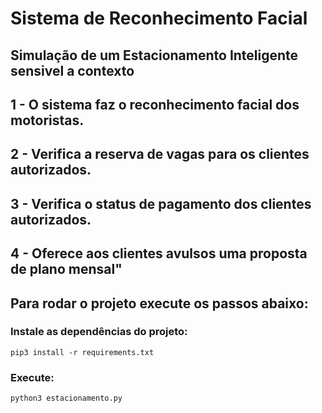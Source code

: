# Sistema de Reconhecimento Facial

## Simulação de um Estacionamento Inteligente sensivel a contexto 

## 1 - O sistema faz o reconhecimento facial dos motoristas.
## 2 - Verifica a reserva de vagas para os clientes autorizados.
## 3 - Verifica o status de pagamento dos clientes autorizados.
## 4 - Oferece aos clientes avulsos uma proposta de plano mensal"

## Para rodar o projeto execute os passos abaixo:

### Instale as dependências do projeto:
    pip3 install -r requirements.txt

### Execute:
    python3 estacionamento.py


